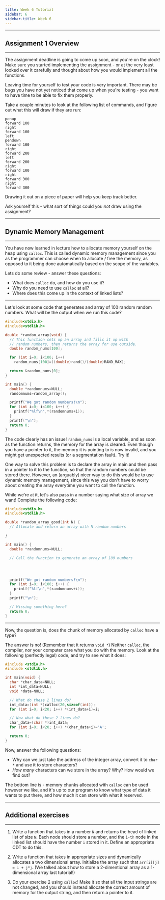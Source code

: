 ```yaml
---
title: Week 6 Tutorial
sidebar: 6
sidebar-title: Week 6
---
```


---
## Assignment 1 Overview
---

The assignment deadline is going to come up soon, and you're on the clock! Make sure you started implementing the assignment - or at the very least looked over it carefully and thought about how you would implement all the functions.

Leaving time for yourself to test your code is very important. There may be bugs you have not yet noticed that come up when you're testing - you want to have time to be able to fix them properly.

Take a couple minutes to look at the following list of commands, and figure out what this will draw if they are run:

```
penup
forward 100
right
forward 100
left
pendown
forward 100
right
forward 200
left
forward 200
right
forward 100
right
forward 300
right
forward 300
```
Drawing it out on a piece of paper will help you keep track better.

Ask yourself this - what sort of things could you *not* draw using the assignment?

---
## Dynamic Memory Management
---

You have now learned in lecture how to allocate memory yourself on the heap using `calloc`. This is called dynamic memory management since you as the programmer can choose when to allocate / free the memory, as opposed to it being done automatically based on the scope of the variables.

Lets do some review - answer these questions:
- What does `calloc` do, and how do you use it?
- Why do you need to use `calloc` at all?
- Where does this come up in the context of linked lists?

---

Let's look at some code that generates and array of 100 random random numbers. What will be the output when we run this code?
```c
#include<stdio.h>
#include<stdlib.h>

double *random_array(void) {
  // This function sets up an array and fills it up with
  // random numbers, then returns the array for use outside.
  double random_nums[100];

  for (int i=0; i<100; i++)
    random_nums[100]=((double)rand()/(double)RAND_MAX);

  return &random_nums[0];
}

int main() {
  double *randomnums=NULL;
  randomnums=random_array();

  printf("We got random numbers!\n");
  for (int i=0; i<100; i++) {
    printf("%lf\n",*(randomnums+i));
  }
  printf("\n");
  return 0;
}
```

The code clearly has an issue! `random_nums` is a local variable, and as soon as the function returns, the memory for the array is cleared. Even though you have a pointer to it, the memory it is pointing to is now invalid, and you might get unexpected results (or a segmentation fault). Try it!

One way to solve this problem is to declare the array in main and then pass in a pointer to it to the function, so that the random numbers could be stored there. However, an (arguably) nicer way to do this would be to use dynamic memory management, since this way you don't have to worry about creating the array everytime you want to call the function. 

While we're at it, let's also pass in a number saying what size of array we want! Complete the following code:

```c
#include<stdio.h>
#include<stdlib.h>

double *random_array_good(int N) {
  // Allocate and return an array with N random numbers

}

int main() {
  double *randomnums=NULL;

  // Call the function to generate an array of 100 numbers




  printf("We got random numbers!\n");
  for (int i=0; i<100; i++) {
    printf("%lf\n",*(randomnums+i));
  }
  printf("\n");

  // Missing something here?
  return 0;
}
```

---

Now, the question is, does the chunk of memory allocated by `calloc` have a type?

The answer is no! (Remember that it returns `void *`) Neither `calloc`, the compiler, nor your computer care what you do with the memory. Look at the following (perfectly legal) code, and try to see what it does:

```c
#include <stdio.h>
#include <stdlib.h>

int main(void) {
  char *char_data=NULL;
  int *int_data=NULL;
  void *data=NULL;

  // What do these 2 lines do?
  int_data=(int *)calloc(20,sizeof(int));
  for (int i=0; i<20; i++) *(int_data+i)=i;

  // Now what do these 2 lines do?
  char_data=(char *)int_data;
  for (int i=0; i<20; i++) *(char_data+i)='A';

  return 0;
}
```

Now, answer the following questions:

- Why can we just take the address of the integer array, convert it to `char *` and use it to store characters?
- *How many* characters can we store in the array? Why? How would we find out?

The bottom line is - memory chunks allocated with `calloc` can be used
however we like, and it's up to our program to know what type of data it
wants to put there, and how much it can store with what it reserved.

---
## Additional exercises
---

1. Write a function that takes in a number `N` and returns the head of linked list of size `N`. Each node should store a number, and the `i-th` node in the linked list should have the number `i` stored in it. Define an appropriate CDT to do this.

2. Write a function that takes in appropriate sizes and dynamically allocates a two dimensional array. Initialize the array such that `arr[i][j] = i + j*j`. (We talked about how to store a 2-dimentional array as a 1-dimensional array last tutorial!)

3. Do your exercise 2 using `calloc`! Make it so that all the input strings are not changed, and you should instead allocate the correct amount of memory for the output string, and then return a pointer to it.
